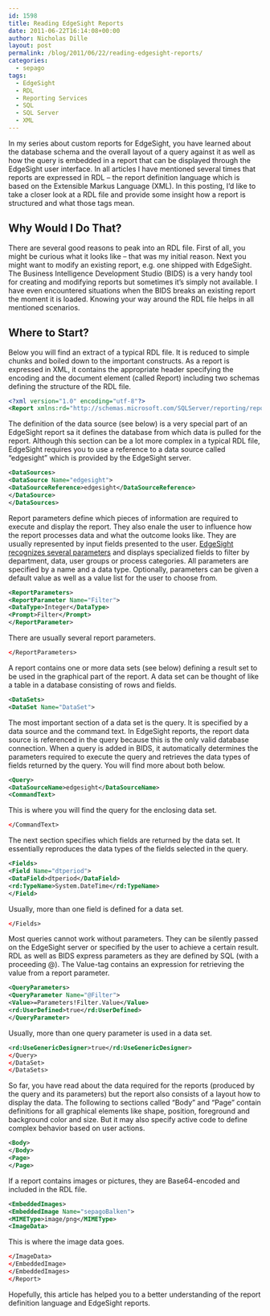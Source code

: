 ```yaml
---
id: 1598
title: Reading EdgeSight Reports
date: 2011-06-22T16:14:08+00:00
author: Nicholas Dille
layout: post
permalink: /blog/2011/06/22/reading-edgesight-reports/
categories:
  - sepago
tags:
  - EdgeSight
  - RDL
  - Reporting Services
  - SQL
  - SQL Server
  - XML
---
```

In my series about custom reports for EdgeSight, you have learned about the database schema and the overall layout of a query against it as well as how the query is embedded in a report that can be displayed through the EdgeSight user interface. In all articles I have mentioned several times that reports are expressed in RDL – the report definition language which is based on the Extensible Markus Language (XML). In this posting, I’d like to take a closer look at a RDL file and provide some insight how a report is structured and what those tags mean.

<!--more-->

## Why Would I Do That?

There are several good reasons to peak into an RDL file. First of all, you might be curious what it looks like – that was my initial reason. Next you might want to modify an existing report, e.g. one shipped with EdgeSight. The Business Intelligence Development Studio (BIDS) is a very handy tool for creating and modifying reports but sometimes it’s simply not available. I have even encountered situations when the BIDS breaks an existing report the moment it is loaded. Knowing your way around the RDL file helps in all mentioned scenarios.

## Where to Start?

Below you will find an extract of a typical RDL file. It is reduced to simple chunks and boiled down to the important constructs. As a report is expressed in XML, it contains the appropriate header specifying the encoding and the document element (called Report) including two schemas defining the structure of the RDL file.
  
```xml
<?xml version="1.0" encoding="utf-8"?>
<Report xmlns:rd="http://schemas.microsoft.com/SQLServer/reporting/reportdesigner" xmlns="http://schemas.microsoft.com/sqlserver/reporting/2008/01/reportdefinition">
```

The definition of the data source (see below) is a very special part of an EdgeSight report sa it defines the database from which data is pulled for the report. Although this section can be a lot more complex in a typical RDL file, EdgeSight requires you to use a reference to a data source called “edgesight” which is provided by the EdgeSight server.
  
```xml
<DataSources>
<DataSource Name="edgesight">
<DataSourceReference>edgesight</DataSourceReference>
</DataSource>
</DataSources>
```

Report parameters define which pieces of information are required to execute and display the report. They also enale the user to influence how the report processes data and what the outcome looks like. They are usually represented by input fields presented to the user. [EdgeSight recognizes several parameters](/blog/2011/04/27/inside-edgesight-report-parameters/) and displays specialized fields to filter by department, data, user groups or process categories. All parameters are specified by a name and a data type. Optionally, parameters can be given a default value as well as a value list for the user to choose from.
  
```xml
<ReportParameters>
<ReportParameter Name="Filter">
<DataType>Integer</DataType>
<Prompt>Filter</Prompt>
</ReportParameter>
```

There are usually several report parameters.
  
```xml
</ReportParameters>
```
  
A report contains one or more data sets (see below) defining a result set to be used in the graphical part of the report. A data set can be thought of like a table in a database consisting of rows and fields.
  
```xml
<DataSets>
<DataSet Name="DataSet">
```

The most important section of a data set is the query. It is specified by a data source and the command text. In EdgeSight reports, the report data source is referenced in the query because this is the only valid database connection. When a query is added in BIDS, it automatically determines the parameters required to execute the query and retrieves the data types of fields returned by the query. You will find more about both below.
  
```xml
<Query>
<DataSourceName>edgesight</DataSourceName>
<CommandText>
```

This is where you will find the query for the enclosing data set.
  
```xml
</CommandText>
```

The next section specifies which fields are returned by the data set. It essentially reproduces the data types of the fields selected in the query.
  
```xml
<Fields>
<Field Name="dtperiod">
<DataField>dtperiod</DataField>
<rd:TypeName>System.DateTime</rd:TypeName>
</Field>
```

Usually, more than one field is defined for a data set.
  
```xml
</Fields>
```

Most queries cannot work without parameters. They can be silently passed on the EdgeSight server or specified by the user to achieve a certain result. RDL as well as BIDS express parameters as they are defined by SQL (with a proceeding @). The Value-tag contains an expression for retrieving the value from a report parameter.
  
```xml
<QueryParameters>
<QueryParameter Name="@Filter">
<Value>=Parameters!Filter.Value</Value>
<rd:UserDefined>true</rd:UserDefined>
</QueryParameter>
```

Usually, more than one query parameter is used in a data set.
  
```xml
<rd:UseGenericDesigner>true</rd:UseGenericDesigner>
</Query>
</DataSet>
</DataSets>
```

So far, you have read about the data required for the reports (produced by the query and its parameters) but the report also consists of a layout how to display the data. The following to sections called “Body” and “Page” contain definitions for all graphical elements like shape, position, foreground and background color and size. But it may also specify active code to define complex behavior based on user actions.
  
```xml
<Body>
</Body>
<Page>
</Page>
```

If a report contains images or pictures, they are Base64-encoded and included in the RDL file.
  
```xml
<EmbeddedImages>
<EmbeddedImage Name="sepagoBalken">
<MIMEType>image/png</MIMEType>
<ImageData>
```

This is where the image data goes.
  
```xml
</ImageData>
</EmbeddedImage>
</EmbeddedImages>
</Report>
```

Hopefully, this article has helped you to a better understanding of the report definition language and EdgeSight reports.
